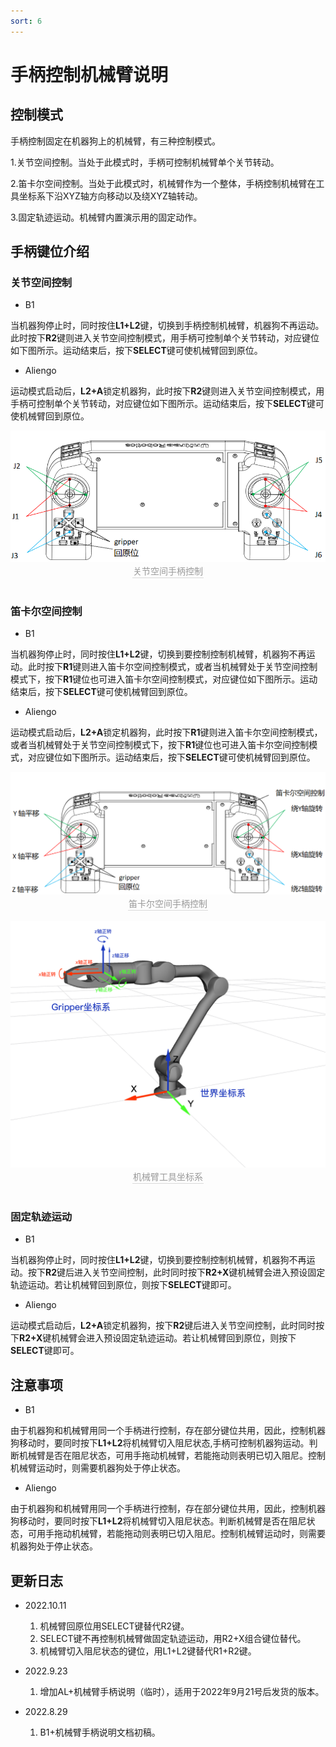 ```yaml
---
sort: 6
---
```


# 手柄控制机械臂说明

## 控制模式

手柄控制固定在机器狗上的机械臂，有三种控制模式。

1.关节空间控制。当处于此模式时，手柄可控制机械臂单个关节转动。

2.笛卡尔空间控制。当处于此模式时，机械臂作为一个整体，手柄控制机械臂在工具坐标系下沿XYZ轴方向移动以及绕XYZ轴转动。

3.固定轨迹运动。机械臂内置演示用的固定动作。

## 手柄键位介绍

### 关节空间控制

+ B1

当机器狗停止时，同时按住**L1+L2**键，切换到手柄控制机械臂，机器狗不再运动。此时按下**R2**键则进入关节空间控制模式，用手柄可控制单个关节转动，对应键位如下图所示。运动结束后，按下**SELECT**键可使机械臂回到原位。

+ Aliengo

运动模式启动后，**L2+A**锁定机器狗，此时按下**R2**键则进入关节空间控制模式，用手柄可控制单个关节转动，对应键位如下图所示。运动结束后，按下**SELECT**键可使机械臂回到原位。

<center>
<img src="../img/joystick_joint control.png" style="zoom:100%" alt=" 图片不见了。。。 "/>
<br>
<div style="color:orange; border-bottom: 0.1px solid #d9d9d9;
display: inline-block;
color: #999;
padding: 1px;">关节空间手柄控制</div>
</center>
<br>

### 笛卡尔空间控制

+ B1

当机器狗停止时，同时按住**L1+L2**键，切换到要控制控制机械臂，机器狗不再运动。此时按下**R1**键则进入笛卡尔空间控制模式，或者当机械臂处于关节空间控制模式下，按下**R1**键位也可进入笛卡尔空间控制模式，对应键位如下图所示。运动结束后，按下**SELECT**键可使机械臂回到原位。

+ Aliengo

运动模式启动后，**L2+A**锁定机器狗，此时按下**R1**键则进入笛卡尔空间控制模式，或者当机械臂处于关节空间控制模式下，按下**R1**键位也可进入笛卡尔空间控制模式，对应键位如下图所示。运动结束后，按下**SELECT**键可使机械臂回到原位。

<center>
<img src="../img/joystick_cartesian control.png" style="zoom:100%" alt=" 图片不见了。。。 "/>
<br>
<div style="color:orange; border-bottom: 0.1px solid #d9d9d9;
display: inline-block;
color: #999;
padding: 1px;">笛卡尔空间手柄控制</div>
</center>
<br>

<center>
<img src="../img/cartesian_example.png" style="zoom:100%" alt=" 图片不见了。。。 "/>
<br>
<div style="color:orange; border-bottom: 0.1px solid #d9d9d9;
display: inline-block;
color: #999;
padding: 1px;">机械臂工具坐标系</div>
</center>
<br>

### 固定轨迹运动

+ B1

当机器狗停止时，同时按住**L1+L2**键，切换到要控制控制机械臂，机器狗不再运动。按下**R2**键后进入关节空间控制，此时同时按下**R2+X**键机械臂会进入预设固定轨迹运动。若让机械臂回到原位，则按下**SELECT**键即可。

+ Aliengo

运动模式启动后，**L2+A**锁定机器狗，按下**R2**键后进入关节空间控制，此时同时按下**R2+X**键机械臂会进入预设固定轨迹运动。若让机械臂回到原位，则按下**SELECT**键即可。

## 注意事项

+ B1

由于机器狗和机械臂用同一个手柄进行控制，存在部分键位共用，因此，控制机器狗移动时，要同时按下**L1+L2**将机械臂切入阻尼状态,手柄可控制机器狗运动。判断机械臂是否在阻尼状态，可用手拖动机械臂，若能拖动则表明已切入阻尼。控制机械臂运动时，则需要机器狗处于停止状态。

+ Aliengo
  
由于机器狗和机械臂用同一个手柄进行控制，存在部分键位共用，因此，控制机器狗移动时，要同时按下**L1+L2**将机械臂切入阻尼状态。判断机械臂是否在阻尼状态，可用手拖动机械臂，若能拖动则表明已切入阻尼。控制机械臂运动时，则需要机器狗处于停止状态。

## 更新日志

+ 2022.10.11
  
    1. 机械臂回原位用SELECT键替代R2键。
    2. SELECT键不再控制机械臂做固定轨迹运动，用R2+X组合键位替代。
    3. 机械臂切入阻尼状态的键位，用L1+L2键替代R1+R2键。

+ 2022.9.23
  
    1. 增加AL+机械臂手柄说明（临时），适用于2022年9月21号后发货的版本。

+ 2022.8.29

    1. B1+机械臂手柄说明文档初稿。